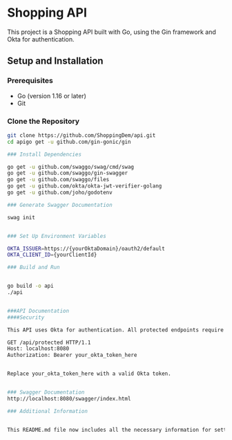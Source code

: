 # Shopping API

This project is a Shopping API built with Go, using the Gin framework and Okta for authentication.

## Setup and Installation

### Prerequisites

- Go (version 1.16 or later)
- Git

### Clone the Repository

```bash
git clone https://github.com/ShoppingDem/api.git
cd apigo get -u github.com/gin-gonic/gin

### Install Dependencies

go get -u github.com/swaggo/swag/cmd/swag
go get -u github.com/swaggo/gin-swagger
go get -u github.com/swaggo/files
go get -u github.com/okta/okta-jwt-verifier-golang
go get -u github.com/joho/godotenv

### Generate Swagger Documentation

swag init


### Set Up Environment Variables

OKTA_ISSUER=https://{yourOktaDomain}/oauth2/default
OKTA_CLIENT_ID={yourClientId}

### Build and Run


go build -o api
./api


###API Documentation
####Security

This API uses Okta for authentication. All protected endpoints require a valid Okta token to be included in the request header.

GET /api/protected HTTP/1.1
Host: localhost:8080
Authorization: Bearer your_okta_token_here


Replace your_okta_token_here with a valid Okta token.


### Swagger Documentation
http://localhost:8080/swagger/index.html

### Additional Information


This README.md file now includes all the necessary information for setting up the project, understanding the API documentation, and using the authentication system. The security definitions from the selected code are incorporated into the "API Documentation" section.
